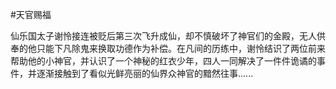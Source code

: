 #天官赐福

仙乐国太子谢怜接连被贬后第三次飞升成仙，却不慎破坏了神官们的金殿，无人供奉的他只能下凡除鬼来换取功德作为补偿。在凡间的历练中，谢怜结识了两位前来帮助他的小神官，并认识了一个神秘的红衣少年，四人一同解决了一件件诡谲的事件，并逐渐接触到了看似光鲜亮丽的仙界众神官的黯然往事......
